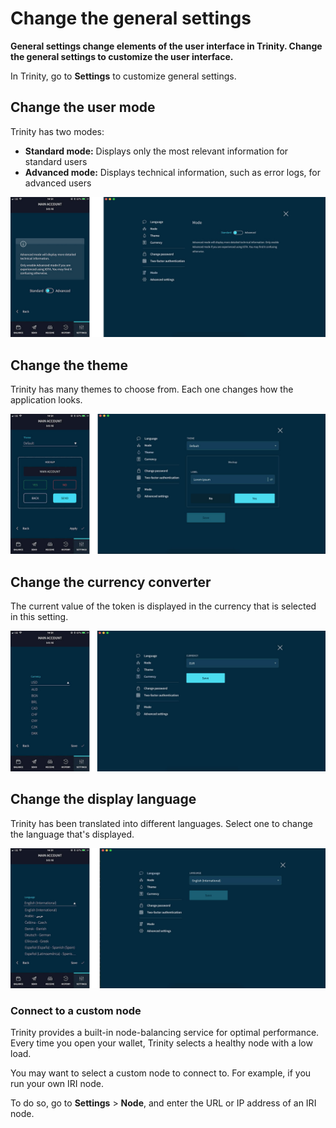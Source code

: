# Change the general settings

**General settings change elements of the user interface in Trinity. Change the general settings to customize the user interface.**

In Trinity, go to **Settings** to customize general settings. 

## Change the user mode

Trinity has two modes:
* **Standard mode:** Displays only the most relevant information for standard users
* **Advanced mode:** Displays technical information, such as error logs, for advanced users

![photo of modes](../mode.jpg)

## Change the theme

Trinity has many themes to choose from. Each one changes how the application looks. 

![photo of themes](../theme.jpg)

## Change the currency converter

The current value of the token is displayed in the currency that is selected in this setting.

![photo of currencies](../currency.jpg)

## Change the display language

Trinity has been translated into different languages. Select one to change the language that's displayed.

![photo of languages](../language.jpg)

### Connect to a custom node

Trinity provides a built-in node-balancing service for optimal performance. Every time you open your wallet, Trinity selects a healthy node with a low load.

You may want to select a custom node to connect to. For example, if you run your own IRI node.

To do so, go to **Settings** > **Node**, and enter the URL or IP address of an IRI node.
